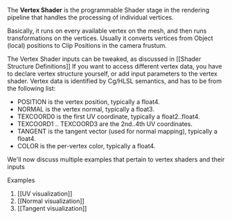 The **Vertex Shader** is the programmable Shader stage in the rendering pipeline that handles the processing of individual vertices.

Basically, it runs on every available vertex on the mesh, and then runs transformations on the vertices. Usually it converts vertices from Object (local) positions to Clip Positions in the camera frustum.

The Vertex Shader inputs can be tweaked, as discussed in [[Shader Structure Definitions]]
If you want to access different vertex data, you have to declare vertex structure yourself, or add input parameters to the vertex shader. Vertex data is identified by Cg/HLSL semantics, and has to be from the following list:

- POSITION is the vertex position, typically a float4.
- NORMAL is the vertex normal, typically a float3.
- TEXCOORD0 is the first UV coordinate, typically a float2..float4.
- TEXCOORD1 .. TEXCOORD3 are the 2nd..4th UV coordinates.
- TANGENT is the tangent vector (used for normal mapping), typically a float4.
- COLOR is the per-vertex color, typically a float4.

We'll now discuss multiple examples that pertain to vertex shaders and their inputs

Examples
1) [[UV visualization]]
2) [[Normal visualization]]
3) [[Tangent visualization]]
